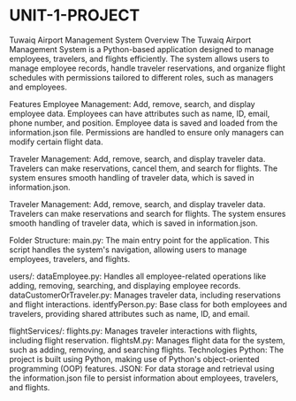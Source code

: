 # UNIT-1-PROJECT

Tuwaiq Airport Management System
Overview
The Tuwaiq Airport Management System is a Python-based application designed to manage employees, travelers, and flights efficiently. The system allows users to manage employee records, handle traveler reservations, and organize flight schedules with permissions tailored to different roles, such as managers and employees.

Features
Employee Management:
Add, remove, search, and display employee data.
Employees can have attributes such as name, ID, email, phone number, and position.
Employee data is saved and loaded from the information.json file.
Permissions are handled to ensure only managers can modify certain flight data.

Traveler Management:
Add, remove, search, and display traveler data.
Travelers can make reservations, cancel them, and search for flights.
The system ensures smooth handling of traveler data, which is saved in information.json.


Traveler Management:
Add, remove, search, and display traveler data.
Travelers can make reservations and search for flights.
The system ensures smooth handling of traveler data, which is saved in information.json.


Folder Structure:
main.py: The main entry point for the application. This script handles the system's navigation, allowing users to manage employees, travelers, and flights.

users/:
dataEmployee.py: Handles all employee-related operations like adding, removing, searching, and displaying employee records.
dataCustomerOrTraveler.py: Manages traveler data, including reservations and flight interactions.
identfyPerson.py: Base class for both employees and travelers, providing shared attributes such as name, ID, and email.

flightServices/:
flights.py: Manages traveler interactions with flights, including flight reservation.
flightsM.py: Manages flight data for the system, such as adding, removing, and searching flights.
Technologies
Python: The project is built using Python, making use of Python's object-oriented programming (OOP) features.
JSON: For data storage and retrieval using the information.json file to persist information about employees, travelers, and flights.
